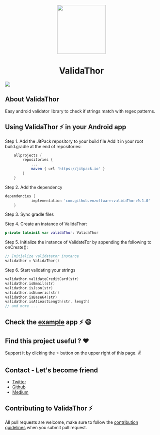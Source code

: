 <div align="center">


<img src="https://image.spreadshirtmedia.com/image-server/v1/mp/designs/1014750864,width=178,height=178,version=-1696829958/thor-icon.png" width="160"/>

# ValidaThor

</div>

[![](https://jitpack.io/v/enzoftware/validaThor.svg)](https://jitpack.io/#enzoftware/validaThor)


## About ValidaThor
Easy android validator library to check if strings match with regex patterns.

## Using ValidaThor :zap: in your Android app

Step 1. Add the JitPack repository to your build file
Add it in your root build.gradle at the end of repositories:
```gradle
	allprojects {
		repositories {
			...
			maven { url 'https://jitpack.io' }
		}
	}
```

Step 2. Add the dependency
```gradle
dependencies {
	        implementation 'com.github.enzoftware:validaThor:0.1.0'
	}
```

Step 3. Sync gradle files

Step 4. Create an instance of ValidaThor:
```kotlin
private lateinit var validaThor: ValidaThor
```

Step 5. Initialize the instance of ValidateTor by appending the following to onCreate():
```kotlin
// Initialize validatetor instance
validathor = ValidaThor()
```

Step 6. Start validating your strings
```kotlin
validathor.validateCreditCard(str)
validathor.isEmail(str)
validathor.isJson(str)
validathor.isNumeric(str)
validathor.isBase64(str)
validathor.isAtLeastLength(str, length)
// and more ...
```

## Check the [example](app) app :zap: :smile:

## Find this project useful ? ❤️
Support it by clicking the ⭐️ button on the upper right of this page. ✌️

## Contact - Let's become friend
- [Twitter](https://twitter.com/enzoftware)
- [Github](https://github.com/enzoftware)
- [Medium](https://medium.com/@enzoftware)

## Contributing to ValidaThor :zap:
All pull requests are welcome, make sure to follow the [contribution guidelines](CONTRIBUTING.md) when you submit pull request.

